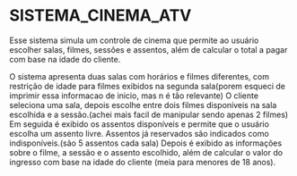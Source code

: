 # SISTEMA_CINEMA_ATV

Esse sistema simula um controle de cinema que permite ao usuário escolher salas, filmes, sessões e assentos, além de calcular o total a pagar com base na idade do cliente. 

O sistema apresenta duas salas com horários e filmes diferentes, com restrição de idade para filmes exibidos na segunda sala(porem esqueci de imprimir essa informacao de inicio, mas n é tão relevante)
O cliente seleciona uma sala, depois escolhe entre dois filmes disponíveis na sala escolhida e a sessão.(achei mais facil de manipular sendo apenas 2 filmes)
Em seguida é exibido os assentos disponíveis e permite que o usuário escolha um assento livre. Assentos já reservados são indicados como indisponíveis.(são 5 assentos cada sala)
Depois é exibido as informações sobre o filme, a sessão e o assento escolhido, além de calcular o valor do ingresso com base na idade do cliente (meia para menores de 18 anos).
 


